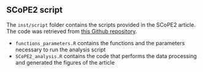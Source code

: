 
## SCoPE2 script

The `inst/script` folder contains the scripts provided in the SCoPE2
article. The code was retrieved from
[this Github repository](https://github.com/SlavovLab/SCoPE2/). 

- `functions_parameters.R` contains the functions and the parameters
  necessary to run the analysis script
- `SCoPE2_analysis.R` contains the code that performs the data 
  processing and generated the figures of the article
  